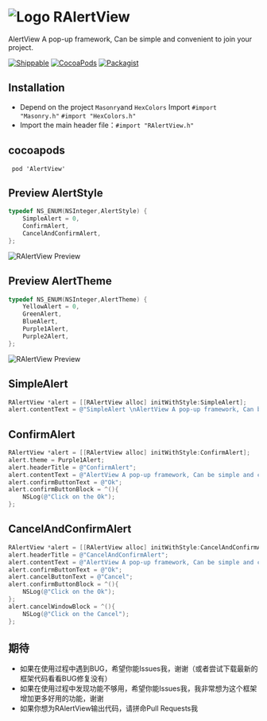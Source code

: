  ![Logo](https://github.com/roycms/RAlertView/blob/master/RAlert/logo.png)
 RAlertView
===
AlertView A pop-up framework, Can be simple and convenient to join your project.

[![Shippable](https://img.shields.io/shippable/5444c5ecb904a4b21567b0ff.svg?maxAge=2592000?style=flat-square)](https://github.com/roycms/RAlertView)
[![CocoaPods](https://img.shields.io/badge/pod-0.0.1-brightgreen.svg)](http://cocoapods.org/?q=RAlertView)
[![Packagist](https://img.shields.io/packagist/l/doctrine/orm.svg?maxAge=2592000?style=flat-square)](https://github.com/roycms/RAlertView/blob/master/LICENSE)



## Installation
- Depend on the project ` Masonry `and ` HexColors ` Import  `#import "Masonry.h"` `#import "HexColors.h"`
- Import the main header file：`#import "RAlertView.h"`

## cocoapods 
`  pod 'AlertView' `

## Preview  AlertStyle
```objective-c
typedef NS_ENUM(NSInteger,AlertStyle) {
    SimpleAlert = 0,
    ConfirmAlert,
    CancelAndConfirmAlert,
};
```
![RAlertView Preview](https://github.com/roycms/RAlertView/blob/master/RAlert/AlertStyle.jpg)
## Preview  AlertTheme
```objective-c
typedef NS_ENUM(NSInteger,AlertTheme) {
    YellowAlert = 0,
    GreenAlert,
    BlueAlert,
    Purple1Alert,
    Purple2Alert,
};
```
![RAlertView Preview](https://github.com/roycms/RAlertView/blob/master/RAlert/Theme.jpg)

## SimpleAlert
```objective-c
RAlertView *alert = [[RAlertView alloc] initWithStyle:SimpleAlert];
alert.contentText = @"SimpleAlert \nAlertView A pop-up framework, Can be simple and convenient to join your project";
```
## ConfirmAlert
```objective-c
RAlertView *alert = [[RAlertView alloc] initWithStyle:ConfirmAlert];
alert.theme = Purple1Alert;
alert.headerTitle = @"ConfirmAlert";
alert.contentText = @"AlertView A pop-up framework, Can be simple and convenient to join your project";
alert.confirmButtonText = @"Ok";
alert.confirmButtonBlock = ^(){
    NSLog(@"Click on the Ok");
};
```
## CancelAndConfirmAlert
```objective-c
RAlertView *alert = [[RAlertView alloc] initWithStyle:CancelAndConfirmAlert];
alert.headerTitle = @"CancelAndConfirmAlert";
alert.contentText = @"AlertView A pop-up framework, Can be simple and convenient to join your project";
alert.confirmButtonText = @"Ok";
alert.cancelButtonText = @"Cancel";
alert.confirmButtonBlock = ^(){
    NSLog(@"Click on the Ok");
};
alert.cancelWindowBlock = ^(){
    NSLog(@"Click on the Cancel");
};
```
## 期待
* 如果在使用过程中遇到BUG，希望你能Issues我，谢谢（或者尝试下载最新的框架代码看看BUG修复没有）
* 如果在使用过程中发现功能不够用，希望你能Issues我，我非常想为这个框架增加更多好用的功能，谢谢
* 如果你想为RAlertView输出代码，请拼命Pull Requests我
